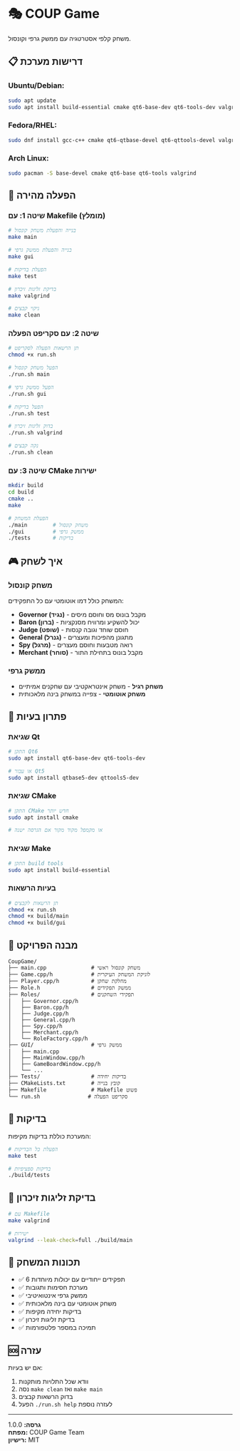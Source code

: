 # 🎭 COUP Game

משחק קלפי אסטרטגיה עם ממשק גרפי וקונסול.

## 📋 דרישות מערכת

### Ubuntu/Debian:
```bash
sudo apt update
sudo apt install build-essential cmake qt6-base-dev qt6-tools-dev valgrind
```

### Fedora/RHEL:
```bash
sudo dnf install gcc-c++ cmake qt6-qtbase-devel qt6-qttools-devel valgrind
```

### Arch Linux:
```bash
sudo pacman -S base-devel cmake qt6-base qt6-tools valgrind
```

## 🚀 הפעלה מהירה

### שיטה 1: עם Makefile (מומלץ)
```bash
# בנייה והפעלת משחק קונסול
make main

# בנייה והפעלת ממשק גרפי
make gui

# הפעלת בדיקות
make test

# בדיקת זליגות זיכרון
make valgrind

# ניקוי קבצים
make clean
```

### שיטה 2: עם סקריפט הפעלה
```bash
# תן הרשאות הפעלה לסקריפט
chmod +x run.sh

# הפעל משחק קונסול
./run.sh main

# הפעל ממשק גרפי
./run.sh gui

# הפעל בדיקות
./run.sh test

# בדוק זליגות זיכרון
./run.sh valgrind

# נקה קבצים
./run.sh clean
```

### שיטה 3: עם CMake ישירות
```bash
mkdir build
cd build
cmake ..
make

# הפעלת המשחק
./main        # משחק קונסול
./gui         # ממשק גרפי
./tests       # בדיקות
```

## 🎮 איך לשחק

### משחק קונסול
המשחק כולל דמו אוטומטי עם כל התפקידים:
- **Governor (נגיד)** - מקבל בונוס מס וחוסם מיסים
- **Baron (ברון)** - יכול להשקיע ומרוויח מסנקציות
- **Judge (שופט)** - חוסם שוחד וגובה קנסות
- **General (גנרל)** - מתגונן מהפיכות ומעצרים
- **Spy (מרגל)** - רואה מטבעות וחוסם מעצרים
- **Merchant (סוחר)** - מקבל בונוס בתחילת התור

### ממשק גרפי
- **משחק רגיל** - משחק אינטראקטיבי עם שחקנים אמיתיים
- **משחק אוטומטי** - צפייה במשחק בינה מלאכותית

## 🔧 פתרון בעיות

### שגיאת Qt
```bash
# התקן Qt6
sudo apt install qt6-base-dev qt6-tools-dev

# או עבור Qt5
sudo apt install qtbase5-dev qttools5-dev
```

### שגיאת CMake
```bash
# התקן CMake חדש יותר
sudo apt install cmake

# או מקמפל מקוד מקור אם הגרסה ישנה
```

### שגיאת Make
```bash
# התקן build tools
sudo apt install build-essential
```

### בעיות הרשאות
```bash
# תן הרשאות לקבצים
chmod +x run.sh
chmod +x build/main
chmod +x build/gui
```

## 📁 מבנה הפרויקט

```
CoupGame/
├── main.cpp              # משחק קונסול ראשי
├── Game.cpp/h            # לוגיקת המשחק העיקרית
├── Player.cpp/h          # מחלקת שחקן
├── Role.h                # ממשק תפקידים
├── Roles/                # תפקידי השחקנים
│   ├── Governor.cpp/h
│   ├── Baron.cpp/h  
│   ├── Judge.cpp/h
│   ├── General.cpp/h
│   ├── Spy.cpp/h
│   ├── Merchant.cpp/h
│   └── RoleFactory.cpp/h
├── GUI/                  # ממשק גרפי
│   ├── main.cpp
│   ├── MainWindow.cpp/h
│   ├── GameBoardWindow.cpp/h
│   └── ...
├── Tests/                # בדיקות יחידה
├── CMakeLists.txt        # קובץ בנייה
├── Makefile              # Makefile פשוט
└── run.sh               # סקריפט הפעלה
```

## 🧪 בדיקות

המערכת כוללת בדיקות מקיפות:
```bash
# הפעלת כל הבדיקות
make test

# בדיקות ספציפיות
./build/tests
```

## 💾 בדיקת זליגות זיכרון

```bash
# עם Makefile
make valgrind

# ישירות
valgrind --leak-check=full ./build/main
```

## 🎯 תכונות המשחק

- ✅ 6 תפקידים ייחודיים עם יכולות מיוחדות
- ✅ מערכת חסימות ותגובות
- ✅ ממשק גרפי אינטואיטיבי
- ✅ משחק אוטומטי עם בינה מלאכותית
- ✅ בדיקות יחידה מקיפות
- ✅ בדיקת זליגות זיכרון
- ✅ תמיכה במספר פלטפורמות

## 🆘 עזרה

אם יש בעיות:
1. וודא שכל התלויות מותקנות
2. נסה `make clean` ואז `make main`
3. בדוק הרשאות קבצים
4. הפעל `./run.sh help` לעזרה נוספת

---
**גרסה:** 1.0.0  
**מפתח:** COUP Game Team  
**רישיון:** MIT